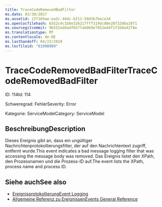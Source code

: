 ```yaml
---
title: TraceCodeRemovedBadFilter
ms.date: 03/30/2017
ms.assetid: 22f169ae-ea2c-444c-b211-50d3b7bece34
ms.openlocfilehash: 6552c4c1b8e326217fff319dc80e20f3208a10f1
ms.sourcegitcommit: 9b552addadfb57fab0b9e7852ed4f1f1b8a42f8e
ms.translationtype: MT
ms.contentlocale: de-DE
ms.lasthandoff: 04/23/2019
ms.locfileid: "61998989"
---
```

# <a name="tracecoderemovedbadfilter"></a><span data-ttu-id="5a36b-102">TraceCodeRemovedBadFilter</span><span class="sxs-lookup"><span data-stu-id="5a36b-102">TraceCodeRemovedBadFilter</span></span>
<span data-ttu-id="5a36b-103">ID: 114</span><span class="sxs-lookup"><span data-stu-id="5a36b-103">Id: 114</span></span>  
  
 <span data-ttu-id="5a36b-104">Schweregrad: Fehler</span><span class="sxs-lookup"><span data-stu-id="5a36b-104">Severity: Error</span></span>  
  
 <span data-ttu-id="5a36b-105">Kategorie: ServiceModel</span><span class="sxs-lookup"><span data-stu-id="5a36b-105">Category: ServiceModel</span></span>  
  
## <a name="description"></a><span data-ttu-id="5a36b-106">Beschreibung</span><span class="sxs-lookup"><span data-stu-id="5a36b-106">Description</span></span>  
 <span data-ttu-id="5a36b-107">Dieses Ereignis gibt an, dass ein ungültiger Nachrichtenprotokollierungsfilter, der auf den Nachrichtentext zugriff, entfernt wurde.</span><span class="sxs-lookup"><span data-stu-id="5a36b-107">This event indicates a bad message logging filter that was accessing the message body was removed.</span></span> <span data-ttu-id="5a36b-108">Das Ereignis listet den XPath, den Prozessnamen und die Prozess-ID auf.</span><span class="sxs-lookup"><span data-stu-id="5a36b-108">The event lists the XPath, process name and process ID.</span></span>  
  
## <a name="see-also"></a><span data-ttu-id="5a36b-109">Siehe auch</span><span class="sxs-lookup"><span data-stu-id="5a36b-109">See also</span></span>

- [<span data-ttu-id="5a36b-110">Ereignisprotokollierung</span><span class="sxs-lookup"><span data-stu-id="5a36b-110">Event Logging</span></span>](../../../../../docs/framework/wcf/diagnostics/event-logging/index.md)
- [<span data-ttu-id="5a36b-111">Allgemeine Referenz zu Ereignissen</span><span class="sxs-lookup"><span data-stu-id="5a36b-111">Events General Reference</span></span>](../../../../../docs/framework/wcf/diagnostics/event-logging/events-general-reference.md)
